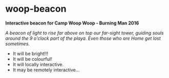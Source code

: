 # woop-beacon
**Interactive beacon for Camp Woop Woop - Burning Man 2016**

_A beacon of light to rise far above on top our far-sight tower, guiding souls around the 9 o'clock part of the playa.  Even those who are Home get lost sometimes._

- It will be bright!!!
- It will be colourful!
- It will locally interactive.
- It may be remotely interactive...
